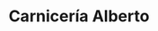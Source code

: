 ---
title: "Carnicería Alberto"
url: /santa-maria-del-paramo/carniceria-alberto/
shop: carnicero
---